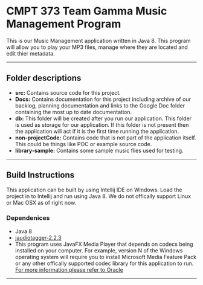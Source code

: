 # CMPT 373 Team Gamma Music Management Program

This is our Music Management application written in Java 8. This program will allow you to play your MP3 files, manage where they are located and edit thier metadata. 

___

## Folder descriptions
* **src:** Contains source code for this project.
* **Docs:** Contains documentation for this project including archive of our backlog, planning documentation and links to the Google Doc folder containing the most up to date documentation.
* **db:** This folder will be created after you run our application. This folder is used as storage for our application. If this folder is not present then the application will act if it is the first time running the application.
* **non-projectCode:** Contains code that is not part of the application itself. This could be things like POC or example source code. 
* **library-sample:** Contains some sample music flies used for testing. 

---
## Build Instructions 
This application can be built by using Intellij IDE on Windows. Load the project in to Intellij and run using Java 8. We do not offically support Linux or Mac OSX as of right now.
### Dependenices 
* Java 8
* [jaudiotagger-2.2.3](http://www.jthink.net/jaudiotagger/) 
* This program uses JavaFX Media Player that depends on codecs being installed on your computer. For example, version N of the Windows operating system will require you to install Microsoft Media Feature Pack or any other offically supported codec library for this application to run. [For more information please refer to Oracle](http://www.oracle.com/technetwork/java/javase/certconfig-2095354.html) 
---
